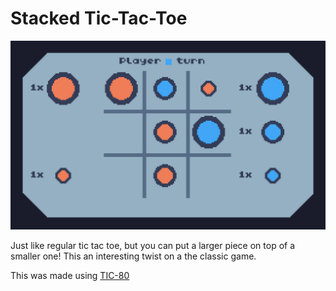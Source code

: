 # Stacked Tic-Tac-Toe

![Screenshot](./screenshot.png)

Just like regular tic tac toe, but you can put a larger piece on top of a
smaller one! This an interesting twist on a the classic game.

This was made using [TIC-80](https://tic80.com)
